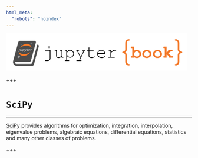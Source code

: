 ```yaml
---
html_meta:
  "robots": "noindex"
---
```


![](../logo.png)

+++

# `SciPy`
<hr>

[SciPy](https://scipy.org/) provides algorithms for optimization, integration, interpolation, eigenvalue problems, algebraic equations, differential equations, statistics and many other classes of problems.

+++

